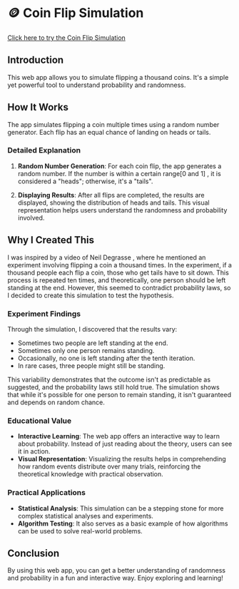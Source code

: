 # 🪙 Coin Flip Simulation

[Click here to try the Coin Flip Simulation](https://coin-flip-simulation.onrender.com)

## Introduction

This web app allows you to simulate flipping a thousand coins. It's a simple yet powerful tool to understand probability and randomness.

## How It Works

The app simulates flipping a coin multiple times using a random number generator. Each flip has an equal chance of landing on heads or tails.

### Detailed Explanation

1. **Random Number Generation**: For each coin flip, the app generates a random number. If the number is within a certain range[0 and 1] , it is considered a "heads"; otherwise, it's a "tails".

2. **Displaying Results**: After all flips are completed, the results are displayed, showing the distribution of heads and tails. This visual representation helps users understand the randomness and probability involved.

## Why I Created This

I was inspired by a video of Neil Degrasse , where he mentioned an experiment involving flipping a coin a thousand times. In the experiment, if a thousand people each flip a coin, those who get tails have to sit down. This process is repeated ten times, and theoretically, one person should be left standing at the end. However, this seemed to contradict probability laws, so I decided to create this simulation to test the hypothesis.

### Experiment Findings

Through the simulation, I discovered that the results vary:
- Sometimes two people are left standing at the end.
- Sometimes only one person remains standing.
- Occasionally, no one is left standing after the tenth iteration.
- In rare cases, three people might still be standing.

This variability demonstrates that the outcome isn't as predictable as suggested, and the probability laws still hold true. The simulation shows that while it's possible for one person to remain standing, it isn't guaranteed and depends on random chance.

### Educational Value

- **Interactive Learning**: The web app offers an interactive way to learn about probability. Instead of just reading about the theory, users can see it in action.
- **Visual Representation**: Visualizing the results helps in comprehending how random events distribute over many trials, reinforcing the theoretical knowledge with practical observation.

### Practical Applications

- **Statistical Analysis**: This simulation can be a stepping stone for more complex statistical analyses and experiments.
- **Algorithm Testing**: It also serves as a basic example of how algorithms can be used to solve real-world problems.

## Conclusion

By using this web app, you can get a better understanding of randomness and probability in a fun and interactive way. Enjoy exploring and learning!

